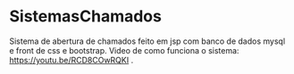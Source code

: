 # SistemasChamados
 Sistema de abertura de chamados feito em jsp com banco de dados mysql e front de css e bootstrap.
 Video de como funciona o sistema: https://youtu.be/RCD8COwRQKI .
